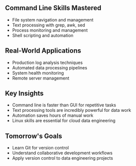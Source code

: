 ## Command Line Skills Mastered
- File system navigation and management
- Text processing with grep, awk, sed
- Process monitoring and management
- Shell scripting and automation
## Real-World Applications
- Production log analysis techniques
- Automated data processing pipelines
- System health monitoring
- Remote server management
## Key Insights
- Command line is faster than GUI for repetitive tasks
- Text processing tools are incredibly powerful for data work
- Automation saves hours of manual work
- Linux skills are essential for cloud data engineering
## Tomorrow's Goals
- Learn Git for version control
- Understand collaborative development workflows
- Apply version control to data engineering projects
